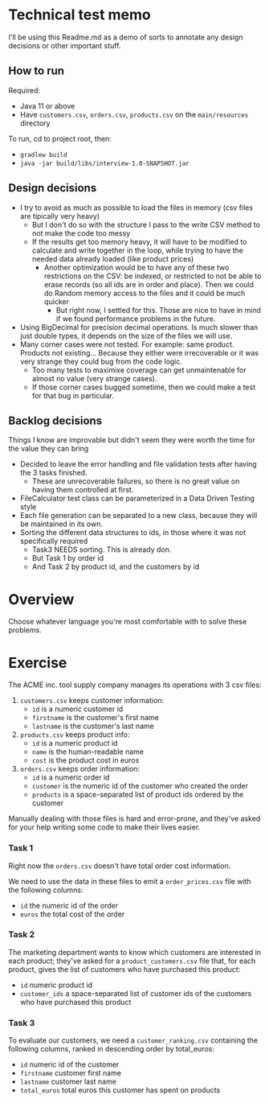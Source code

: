 # Technical test memo

I'll be using this Readme.md as a demo of sorts to annotate any design decisions or other important stuff.

## How to run

Required: 
* Java 11 or above
* Have `customers.csv`, `orders.csv`, `products.csv` on the `main/resources` directory 

To run, cd to project root, then:
* `gradlew build`
* `java -jar build/libs/interview-1.0-SNAPSHOT.jar`

## Design decisions

* I try to avoid as much as possible to load the files in memory (csv files are tipically very heavy)
  * But I don't do so with the structure I pass to the write CSV method to not make the code too messy
  * If the results get too memory heavy, it will have to be modified to calculate and write together in the loop, while trying to have the needed data already loaded (like product prices)
    * Another optimization would be to have any of these two restrictions on the CSV: be indexed, or restricted to not be able to erase records (so all ids are in order and place). Then we could do Random memory access to the files and it could be much quicker
      * But right now, I settled for this. Those are nice to have in mind if we found performance problems in the future.
* Using BigDecimal for precision decimal operations. Is much slower than just double types, it depends on the size of the files we will use.
* Many corner cases were not tested. For example: same product. Products not existing... Because they either were irrecoverable or it was very strange they could bug from the code logic.
  * Too many tests to maximixe coverage can get unmaintenable for almost no value (very strange cases).
  * If those corner cases bugged sometime, then we could make a test for that bug in particular.

## Backlog decisions

Things I know are improvable but didn't seem they were worth the time for the value they can bring

* Decided to leave the error handling and file validation tests after having the 3 tasks finished. 
  * These are unrecoverable failures, so there is no great value on having them controlled at first.
* FileCalculator test class can be parameterized in a Data Driven Testing style
* Each file generation can be separated to a new class, because they will be maintained in its own.
* Sorting the different data structures to ids, in those where it was not specifically required
  * Task3 NEEDS sorting. This is already don.
  * But Task 1 by order id
  * And Task 2 by product id, and the customers by id

# Overview

Choose whatever language you're most comfortable with to solve these problems.

# Exercise

The ACME inc. tool supply company manages its operations with 3 csv files:

1. `customers.csv` keeps customer information:
    * `id` is a numeric customer id
    * `firstname` is the customer's first name
    * `lastname` is the customer's last name
2. `products.csv` keeps product info:
    * `id` is a numeric product id
    * `name` is the human-readable name
    * `cost` is the product cost in euros
3. `orders.csv` keeps order information:
    * `id` is a numeric order id
    * `customer` is the numeric id of the customer who created the order
    * `products` is a space-separated list of product ids ordered by the customer

Manually dealing with those files is hard and error-prone, and they've asked for your help writing some code to make their lives easier.

### Task 1

Right now the `orders.csv` doesn't have total order cost information.

We need to use the data in these files to emit a `order_prices.csv` file with the following columns:
* `id` the numeric id of the order
* `euros` the total cost of the order

### Task 2

The marketing department wants to know which customers are interested in each product; they've asked for a `product_customers.csv` file that, for each product, gives the list of customers who have purchased this product:
* `id` numeric product id
* `customer_ids` a space-separated list of customer ids of the customers who have purchased this product

### Task 3

To evaluate our customers, we need a `customer_ranking.csv` containing the following columns, ranked in descending order by total_euros:
* `id` numeric id of the customer
* `firstname` customer first name
* `lastname` customer last name
* `total_euros` total euros this customer has spent on products

